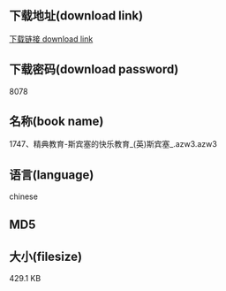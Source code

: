 ## 下载地址(download link)
[下载链接 download link](https://tutu365.netlify.app/?s=1747%E3%80%81%E7%B2%BE%E5%85%B8%E6%95%99%E8%82%B2-%E6%96%AF%E5%AE%BE%E5%A1%9E%E7%9A%84%E5%BF%AB%E4%B9%90%E6%95%99%E8%82%B2_%28%E8%8B%B1%29%E6%96%AF%E5%AE%BE%E5%A1%9E_.azw3)

## 下载密码(download password)
8078

## 名称(book name)
1747、精典教育-斯宾塞的快乐教育_(英)斯宾塞_.azw3.azw3

## 语言(language)
chinese

## MD5


## 大小(filesize)
429.1 KB
